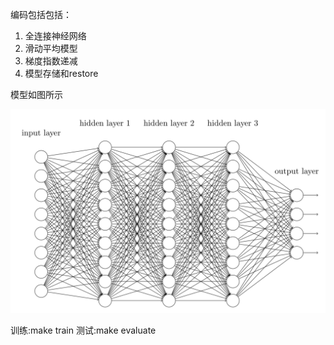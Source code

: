 编码包括包括：
1. 全连接神经网络
2. 滑动平均模型
3. 梯度指数递减
4. 模型存储和restore

模型如图所示

![](model.png)

训练:make train
测试:make evaluate